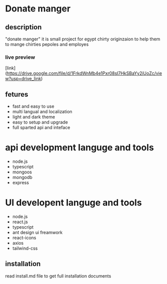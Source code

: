 

# Donate manger   #

## description
"donate manger" it is small project for egypt chirty originzaion to help them to  mange chirties pepoles and employes

### live preview ###
[link] (https://drive.google.com/file/d/1FrkdWnMb4e1Pxr08sI7HkSBaYy2iUoZc/view?usp=drive_link)


## fetures
- fast and easy to use
- multi langual and localization
- light and dark theme
- easy to setup and upgrade 
- full sparted api and inteface

# api development languge and tools
- node.js
- typescript
- mongoos
- mongodb
- express

# UI developent languge and tools
- node.js
- react.js
- typescript
- ant design ui freamwork
- react-icons
- axios
- tailwind-css

## installation
read install.md file to get full installation documents
